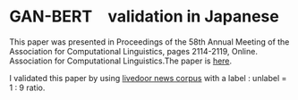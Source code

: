 # GAN-BERT　validation in Japanese

This paper was presented in Proceedings of the 58th Annual Meeting of the Association for Computational Linguistics, pages 2114-2119, Online. Association for Computational Linguistics.The paper is [here](https://aclanthology.org/2020.acl-main.191.pdf).

I validated this paper by using [livedoor news corpus](https://www.rondhuit.com/download.html#news%20corpus) with a label : unlabel = 1 : 9 ratio.
